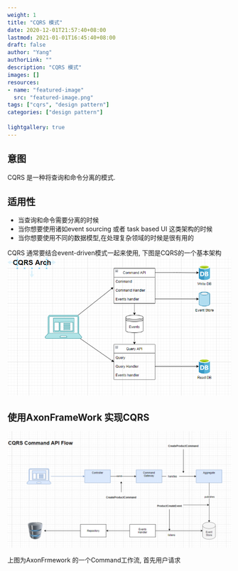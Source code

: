 ```yaml
---
weight: 1
title: "CQRS 模式"
date: 2020-12-01T21:57:40+08:00
lastmod: 2021-01-01T16:45:40+08:00
draft: false
author: "Yang"
authorLink: ""
description: "CQRS 模式"
images: []
resources:
- name: "featured-image"
  src: "featured-image.png"
tags: ["cqrs", "design pattern"]
categories: ["design pattern"]

lightgallery: true
---
```


## 意图

CQRS 是一种将查询和命令分离的模式.

## 适用性

- 当查询和命令需要分离的时候
- 当你想要使用诸如event sourcing 或者 task based UI 这类架构的时候
- 当你想要使用不同的数据模型,在处理复杂领域的时候是很有用的

CQRS 通常要结合event-driven模式一起来使用, 下图是CQRS的一个基本架构
![CQRS_Arch](./CQRS_Arch.png)

## 使用AxonFrameWork 实现CQRS

![Command](CQRS_Command_API.png)

上图为AxonFrmework 的一个Command工作流, 首先用户请求